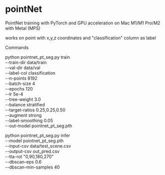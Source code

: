 # pointNet
PointNet training with PyTorch and GPU acceleration on Mac M1/M1 Pro/M2 with Metal (MPS)

works on point with x,y,z coordinates and "classification" column as label



Commands

python pointnet_pt_seg.py train \
  --train-dir data/train \
  --val-dir data/val \
  --label-col classification \
  --n-points 8192 \
  --batch-size 4 \
  --epochs 120 \
  --lr 5e-4 \
  --tree-weight 3.0 \
  --balance stratified \
  --target-ratios 0.25,0.25,0.50 \
  --augment strong \
  --label-smoothing 0.05 \
  --out-model pointnet_pt_seg.pth


  python pointnet_pt_seg.py infer \
  --model pointnet_pt_seg.pth \
  --input-csv data/test_scene.csv \
  --output-csv out_pred.csv \
  --tta-rot "0,90,180,270" \
  --dbscan-eps 0.6 \
  --dbscan-min-samples 40
